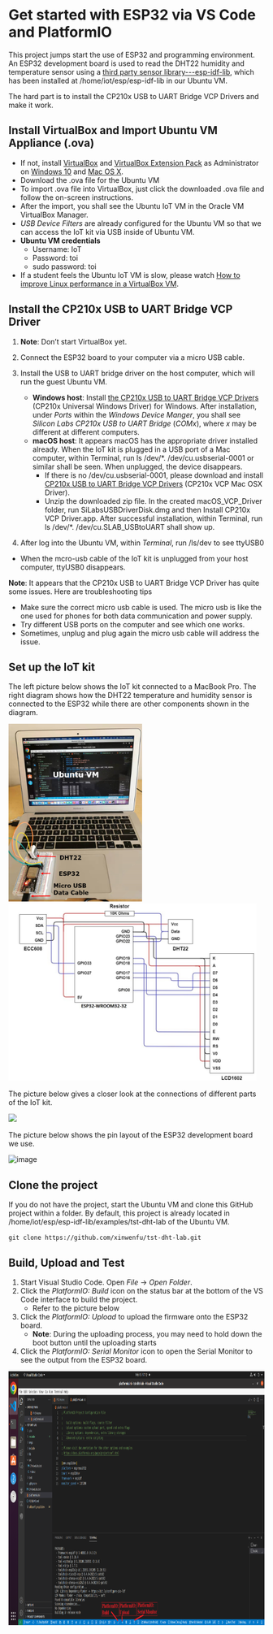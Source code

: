 # Get started with ESP32 via VS Code and PlatformIO

This project jumps start the use of ESP32 and programming environment. An ESP32 development board is used to read the DHT22 humidity and temperature sensor using a [third party sensor library---esp-idf-lib](https://github.com/UncleRus/esp-idf-lib), which has been installed at /home/iot/esp/esp-idf-lib in our Ubuntu VM.

The hard part is to install the CP210x USB to UART Bridge VCP Drivers and make it work.

## Install VirtualBox and Import Ubuntu VM Appliance (.ova)

- If not, install [VirtualBox](https://www.virtualbox.org/wiki/Downloads) and [VirtualBox Extension Pack](https://www.virtualbox.org/wiki/Downloads) as Administrator on [Windows 10](https://www.youtube.com/watch?v=8mns5yqMfZk) and [Mac OS X](https://www.youtube.com/watch?v=lEvM-No4eQo).
- Download the .ova file for the Ubuntu VM
- To import .ova file into VirtualBox, just click the downloaded .ova file and follow the on-screen instructions.
- After the import, you shall see the Ubuntu IoT VM in the Oracle VM VirtualBox Manager.  
- *USB Device Filters* are already configured for the Ubuntu VM so that we can access the IoT kit via USB inside of Ubuntu VM.
- **Ubuntu VM credentials**
  - Username: IoT
  - Password: toi
  - sudo password: toi
- If a student feels the Ubuntu IoT VM is slow, please watch [How to improve Linux performance in a VirtualBox VM](https://www.youtube.com/watch?v=tbF8jNjD_IE).

## Install the CP210x USB to UART Bridge VCP Driver

1. **Note**: Don’t start VirtualBox yet.

2.	Connect the ESP32 board to your computer via a micro USB cable.

3.	Install the USB to UART bridge driver on the host computer, which will run the guest Ubuntu VM. 
    - **Windows host**: Install [the CP210x USB to UART Bridge VCP Drivers](https://www.silabs.com/developers/usb-to-uart-bridge-vcp-drivers) (CP210x Universal Windows Driver) for Windows. After installation, under *Ports* within the *Windows Device Manger*, you shall see *Silicon Labs CP210x USB to UART Bridge* (*COMx*), where *x* may be different at different computers.
    - **macOS host**: It appears macOS has the appropriate driver installed already. When the IoT kit is plugged in a USB port of a Mac computer, within Terminal, run ls /dev/*. /dev/cu.usbserial-0001 or similar shall be seen. When unplugged, the device disappears. 
      - If there is no /dev/cu.usbserial-0001, please download and install [CP210x USB to UART Bridge VCP Drivers](https://www.silabs.com/developers/usb-to-uart-bridge-vcp-drivers) (CP210x VCP Mac OSX Driver). 
      - Unzip the downloaded zip file. In the created macOS_VCP_Driver folder, run SiLabsUSBDriverDisk.dmg and then Install CP210x VCP Driver.app. After successful installation, within Terminal, run ls /dev/*. /dev/cu.SLAB_USBtoUART shall show up.

4. After log into the Ubuntu VM, within *Terminal*, run /ls/dev to see ttyUSB0
  - When the mcro-usb cable of the IoT kit is unplugged from your host computer, ttyUSB0 disappears. 


**Note**: It appears that the CP210x USB to UART Bridge VCP Driver has quite some issues. Here are troubleshooting tips
- Make sure the correct micro usb cable is used. The micro usb is like the one used for phones for both data communication and power supply.
- Try different USB ports on the computer and see which one works. 
- Sometimes, unplug and plug again the micro usb cable will address the issue.

## Set up the IoT kit

The left picture below shows the IoT kit connected to a MacBook Pro. The right diagram shows how the DHT22 temperature and humidity sensor is connected to the ESP32 while there are other components shown in the diagram.

<img src="imgs/IoTKit.png" height=350> <img src="imgs/diagram.jpg" height=350>

The picture below gives a closer look at the connections of different parts of the IoT kit.

<img src="https://user-images.githubusercontent.com/69218457/218575227-d3d9fd05-ea49-4a30-8d95-19c3e276fe86.png" height=350>


The picture below shows the pin layout of the ESP32 development board we use.

![image](https://user-images.githubusercontent.com/69218457/218525664-75457d38-a82f-4c06-8dd5-dbf9b8725e68.png)

## Clone the project 

If you do not have the project, start the Ubuntu VM and clone this GitHub project within a folder. By default, this project is already located in /home/iot/esp/esp-idf-lib/examples/tst-dht-lab of the Ubuntu VM.
```
git clone https://github.com/xinwenfu/tst-dht-lab.git
```

## Build, Upload and Test

1. Start Visual Studio Code. Open *File* -> *Open Folder*. 
2. Click the *PlatformIO: Build* icon on the status bar at the bottom of the VS Code interface to build the project. 
   - Refer to the picture below
4. Click the *PlatformIO: Upload* to upload the firmware onto the ESP32 board. 
   - **Note**: During the uploading process, you may need to hold down the boot button until the uploading starts
5. Click the *PlatformIO: Serial Monitor* icon to open the Serial Monitor to see the output from the ESP32 board. 

<img src="imgs/PlatformIO-BuildUploadMonitor.png" height=500>

